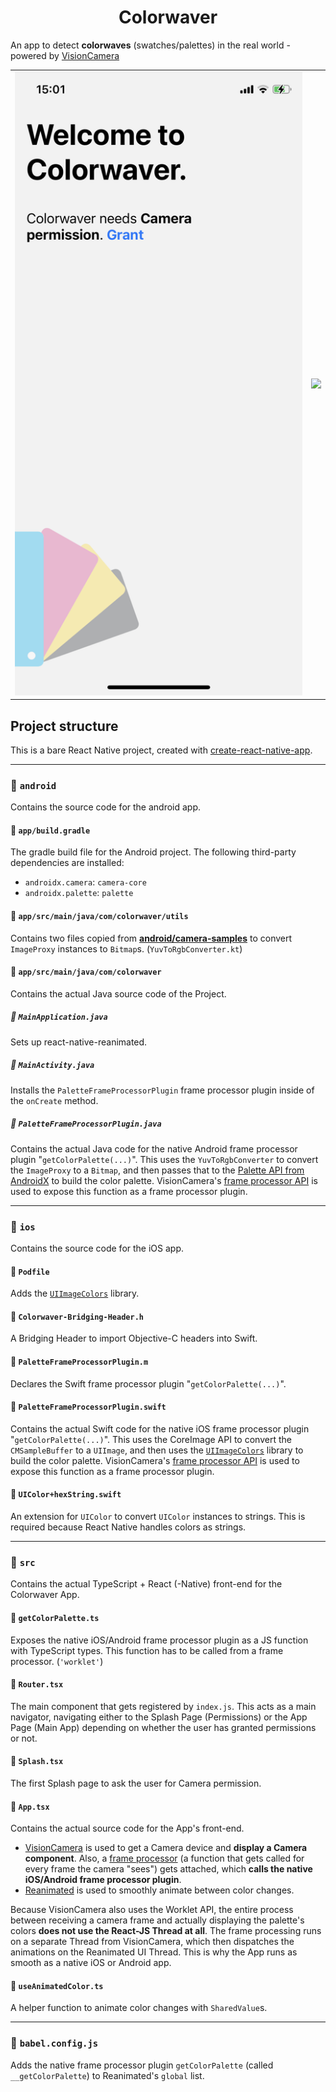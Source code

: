 <div align="center">
  <h1>Colorwaver</h1>
</div>

An app to detect **colorwaves** (swatches/palettes) in the real world - powered by [VisionCamera](https://github.com/mrousavy/react-native-vision-camera)

<table>
  <tr>
    <td>
      <img src="./img/demo_1.png" />
    </td>
    <td>
      <img src="./img/demo_2.png" />
    </td>
  </tr>
</table>

## Project structure

This is a bare React Native project, created with [create-react-native-app](https://github.com/expo/create-react-native-app).

---

### 📁 `android`

Contains the source code for the android app.

#### 📄 `app/build.gradle`

The gradle build file for the Android project. The following third-party dependencies are installed:

* `androidx.camera`: `camera-core`
* `androidx.palette`: `palette`

#### 📁 `app/src/main/java/com/colorwaver/utils`

Contains two files copied from [**android/camera-samples**](https://github.com/android/camera-samples/tree/master/Camera2Basic/utils/src/main/java/com/example/android/camera/utils) to convert `ImageProxy` instances to `Bitmap`s. (`YuvToRgbConverter.kt`)

#### 📁 `app/src/main/java/com/colorwaver`

Contains the actual Java source code of the Project.

##### 📄 `MainApplication.java`

Sets up react-native-reanimated.

##### 📄 `MainActivity.java`

Installs the `PaletteFrameProcessorPlugin` frame processor plugin inside of the `onCreate` method.

##### 📄 `PaletteFrameProcessorPlugin.java`

Contains the actual Java code for the native Android frame processor plugin "`getColorPalette(...)`".
This uses the `YuvToRgbConverter` to convert the `ImageProxy` to a `Bitmap`, and then passes that to the [Palette API from AndroidX](https://developer.android.com/reference/androidx/palette/graphics/Palette) to build the color palette.
VisionCamera's [frame processor API](https://mrousavy.github.io/react-native-vision-camera/docs/guides/frame-processors-plugins-overview) is used to expose this function as a frame processor plugin.

---

### 📁 `ios`

Contains the source code for the iOS app.

#### 📄 `Podfile`

Adds the [`UIImageColors`](https://github.com/jathu/UIImageColors) library.

#### 📄 `Colorwaver-Bridging-Header.h`

A Bridging Header to import Objective-C headers into Swift.

#### 📄 `PaletteFrameProcessorPlugin.m`

Declares the Swift frame processor plugin "`getColorPalette(...)`".

#### 📄 `PaletteFrameProcessorPlugin.swift`

Contains the actual Swift code for the native iOS frame processor plugin "`getColorPalette(...)`".
This uses the CoreImage API to convert the `CMSampleBuffer` to a `UIImage`, and then uses the [`UIImageColors`](https://github.com/jathu/UIImageColors) library to build the color palette.
VisionCamera's [frame processor API](https://mrousavy.github.io/react-native-vision-camera/docs/guides/frame-processors-plugins-overview) is used to expose this function as a frame processor plugin.

#### 📄 `UIColor+hexString.swift`

An extension for `UIColor` to convert `UIColor` instances to strings. This is required because React Native handles colors as strings.

---

### 📁 `src`

Contains the actual TypeScript + React (-Native) front-end for the Colorwaver App.

#### 📄 `getColorPalette.ts`

Exposes the native iOS/Android frame processor plugin as a JS function with TypeScript types. This function has to be called from a frame processor. (`'worklet'`)

#### 📄 `Router.tsx`

The main component that gets registered by `index.js`. This acts as a main navigator, navigating either to the Splash Page (Permissions) or the App Page (Main App) depending on whether the user has granted permissions or not.

#### 📄 `Splash.tsx`

The first Splash page to ask the user for Camera permission.

#### 📄 `App.tsx`

Contains the actual source code for the App's front-end.

* [VisionCamera](https://github.com/mrousavy/react-native-vision-camera) is used to get a Camera device and **display a Camera component**. Also, a [frame processor](https://mrousavy.github.io/react-native-vision-camera/docs/guides/frame-processors) (a function that gets called for every frame the camera "sees") gets attached, which **calls the native iOS/Android frame processor plugin**.
* [Reanimated](https://github.com/software-mansion/react-native-reanimated) is used to smoothly animate between color changes.

Because VisionCamera also uses the Worklet API, the entire process between receiving a camera frame and actually displaying the palette's colors **does not use the React-JS Thread at all**. The frame processing runs on a separate Thread from VisionCamera, which then dispatches the animations on the Reanimated UI Thread.
This is why the App runs as smooth as a native iOS or Android app.

#### 📄 `useAnimatedColor.ts`

A helper function to animate color changes with `SharedValue`s.

---

### 📄 `babel.config.js`

Adds the native frame processor plugin `getColorPalette` (called `__getColorPalette`) to Reanimated's `global` list.

